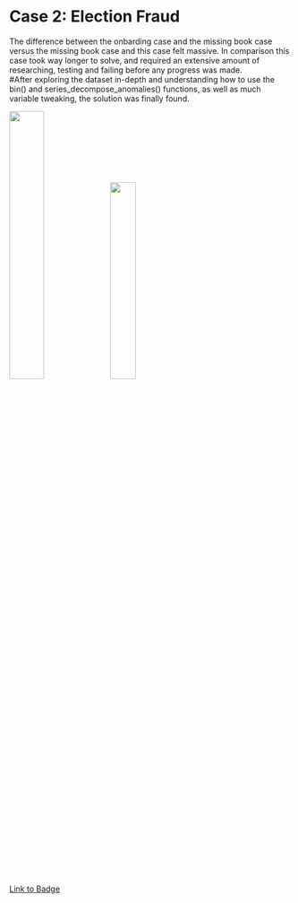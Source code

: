# Case 2: Election Fraud

The difference between the onbarding case and the missing book case versus the missing book case and this case felt massive. In comparison this case took way longer to solve, and required an extensive amount of researching, testing and failing before any progress was made. </br> 
#After exploring the dataset in-depth and understanding how to use the bin() and series_decompose_anomalies() functions, as well as much variable tweaking, the solution was finally found. 

<p float="left">
  <img src="https://detective.kusto.io/img/questions/02-syh7t.png" width=35% height=35%>
  <img src="https://images.credly.com/size/680x680/images/ba8eb12f-2d57-4e9c-b1da-c395bd1d7fd3/image.png" width=30% height=30%>
</p>

[Link to Badge](https://www.credly.com/earner/earned/badge/0b60ea9f-9eaa-4c77-bc15-0e23410536d0)
